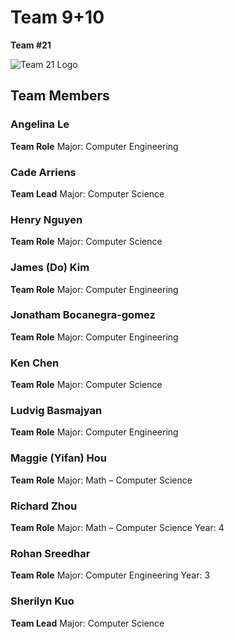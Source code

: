 # Team 9+10
**Team #21**

![Team 21 Logo](https://addlinkhere)

## Team Members

### Angelina Le
**Team Role**
Major: Computer Engineering

### Cade Arriens 
**Team Lead**
Major: Computer Science

### Henry Nguyen 
**Team Role**
Major: Computer Science

### James (Do) Kim
**Team Role**
Major: Computer Engineering

### Jonatham Bocanegra-gomez
**Team Role**
Major: Computer Engineering

### Ken Chen
**Team Role**
Major: Computer Science

### Ludvig Basmajyan
**Team Role**
Major: Computer Engineering

### Maggie (Yifan) Hou
**Team Role**
Major: Math – Computer Science

### Richard Zhou
**Team Role**
Major: Math – Computer Science
Year: 4

### Rohan Sreedhar
**Team Role**
Major: Computer Engineering
Year: 3

### Sherilyn Kuo
**Team Lead**
Major: Computer Science
